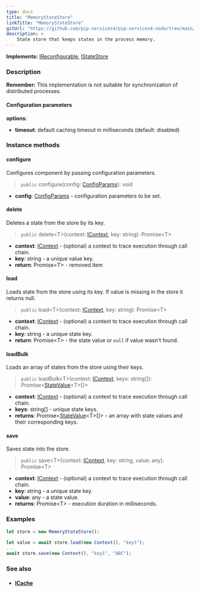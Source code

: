 ```yaml
---
type: docs
title: "MemoryStateStore"
linkTitle: "MemoryStateStore"
gitUrl: "https://github.com/pip-services4/pip-services4-node/tree/main/pip-services4-logic-node"
description: >
    State store that keeps states in the process memory.
---
```


**Implements:** [IReconfigurable](../../../commons/config/ireconfigurable), [IStateStore](../istate_store)

### Description

**Remember:** This implementation is not suitable for synchronization of distributed processes.

#### Configuration parameters

**options**:
- **timeout**: default caching timeout in milliseconds (default: disabled)


### Instance methods

#### configure
Configures component by passing configuration parameters.

> `public` configure(config: [ConfigParams](../../../commons/config/config_params)): void

- **config**: [ConfigParams](../../../commons/config/config_params) - configuration parameters to be set.


#### delete
Deletes a state from the store by its key.

> `public` delete\<T\>(context: [IContext](../../../components/context/icontext), key: string): Promise\<T\>

- **context**: [IContext](../../../components/context/icontext) - (optional) a context to trace execution through call chain.
- **key**: string - a unique value key.
- **return**: Promise\<T\> - removed item


#### load
Loads state from the store using its key.
If value is missing in the store it returns null.

> `public` load\<T\>(context: [IContext](../../../components/context/icontext), key: string): Promise\<T\>

- **context**: [IContext](../../../components/context/icontext) - (optional) a context to trace execution through call chain.
- **key**: string - a unique state key.
- **return**: Promise\<T\> - the state value or `null` if value wasn't found.


#### loadBulk
Loads an array of states from the store using their keys.

> `public` loadBulk\<T\>(context: [IContext](../../../components/context/icontext), keys: string[]): Promise<[StateValue](../state_value)\<T\>[]>

- **context**: [IContext](../../../components/context/icontext) - (optional) a context to trace execution through call chain.
- **keys**: string[] - unique state keys.
- **returns**: Promise<[StateValue](../state_value)\<T\>[]> - an array with state values and their corresponding keys.


#### save
Saves state into the store.

> `public` save\<T\>(context: [IContext](../../../components/context/icontext), key: string, value: any): Promise\<T\>

- **context**: [IContext](../../../components/context/icontext) - (optional) a context to trace execution through call chain.
- **key**: string - a unique state key.
- **value**: any - a state value.
- **returns**: Promise\<T\> - execution duration in milliseconds.


### Examples

```typescript
let store = new MemoryStateStore();

let value = await store.load(new Context(), "key1");
...
await store.save(new Context(), "key1", "ABC");
```

### See also
- #### [ICache](../../cache/icache)
